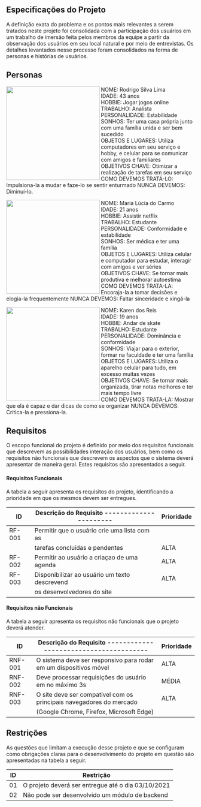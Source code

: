 ## Especificações do Projeto
A definição exata do problema e os pontos mais relevantes a serem tratados neste projeto foi consolidada com a participação dos usuários em um trabalho de imersão feita pelos membros da equipe a partir da observação dos usuários em seu local natural e por meio de entrevistas. Os detalhes levantados nesse processo foram consolidados na forma de personas e histórias de usuários.

## Personas 
<a href="url"><img src="https://user-images.githubusercontent.com/89615793/135789763-70af299d-3138-4086-a863-9b5e1bf2a7ef.jpg" align="left" height="250" width="250" ></a>


NOME: Rodrigo Silva Lima              
IDADE: 43 anos             
HOBBIE: Jogar jogos online              
TRABALHO: Analista            
PERSONALIDADE: Estabilidade        
SONHOS: Ter uma casa própria junto com uma família unida e ser bem sucedido              
OBJETOS E LUGARES: Utiliza computadores em seu serviço e hobby, e celular para se comunicar
                   com amigos e familiares  
OBJETIVOS CHAVE: Otimizar a realização de tarefas em seu serviço     
COMO DEVEMOS TRATÁ-LO: Impulsiona-la a mudar e faze-lo se sentir enturmado
NUNCA DEVEMOS: Diminuí-lo.




<a href="url"><img src="https://user-images.githubusercontent.com/89615793/135790155-247563be-4dc2-43a1-a60e-fb68503039c3.jpg" align="left" height="250" width="250" ></a>




NOME: Maria Lúcia do Carmo              
IDADE: 21 anos              
HOBBIE: Assistir netflix              
TRABALHO: Estudante            
PERSONALIDADE: Conformidade e estabilidade       
SONHOS: Ser médica e ter uma família               
OBJETOS E LUGARES: Utiliza celular e computador para estudar, interagir com amigos e ver séries    
OBJETIVOS CHAVE: Se tornar mais produtiva e melhorar autoestima     
COMO DEVEMOS TRATA-LA: Encoraja-la a tomar decisões e elogia-la frequentemente
NUNCA DEVEMOS: Faltar sinceridade e xingá-la 





<a href="url"><img src="https://user-images.githubusercontent.com/89615793/135790514-327ce7e0-8228-4c33-a398-0c996cee48e8.jpg" align="left" height="250" width="250" ></a>

NOME: Karen dos Reis                 
IDADE: 19 anos                
HOBBIE: Andar de skate              
TRABALHO: Estudante           
PERSONALIDADE: Dominância e conformidade       
SONHOS: Viajar para o exterior, formar na faculdade e ter uma família              
OBJETOS E LUGARES: Utiliza o aparelho celular para tudo, em excesso muitas vezes  
OBJETIVOS CHAVE: Se tornar mais organizada, tirar notas melhores e ter mais tempo livre  
COMO DEVEMOS TRATA-LA: Mostrar que ela é capaz e dar dicas de como se organizar
NUNCA DEVEMOS: Critica-la e pressiona-la.


## Requisitos
O escopo funcional do projeto é definido por meio dos requisitos funcionais que descrevem as possibilidades interação dos usuários, bem como os requisitos não funcionais que descrevem os aspectos que o sistema deverá apresentar de maneira geral. Estes requisitos são apresentados a seguir.

#### Requisitos Funcionais
A tabela a seguir apresenta os requisitos do projeto, identificando a prioridade em que os mesmos devem ser entregues.

|ID    | Descrição do Requisito  ----------------------  | Prioridade |
|------|-----------------------------------------------  |----   |
|RF-001| Permitir que o usuário crie uma lista com as    |       |
|      | tarefas concluídas e pendentes                  | ALTA  | 
|RF-002| Permitir ao usuário a criaçao de uma agenda     | ALTA  |
|RF-003| Disponibilizar ao usuário um texto descrevend   | ALTA  |
|      | os desenvolvedores do site                      |       |
      

#### Requisitos não Funcionais
A tabela a seguir apresenta os requisitos não funcionais que o projeto deverá atender.

|ID     | Descrição do Requisito  ---------------------------------------    |Prioridade |
|-------|----------------------------------------------------------------    |------|
|RNF-001| O sistema deve ser responsivo para rodar em um dispositivos móvel  |ALTA  | 
|RNF-002| Deve processar requisições do usuário em no máximo 3s              |MÉDIA | 
|RNF-003| O site deve ser compatível com os principais navegadores do mercado|ALTA  |
|       |   (Google Chrome, Firefox, Microsoft Edge)                         |      |





## Restrições
As questões que limitam a execução desse projeto e que se configuram como obrigações claras para o desenvolvimento do projeto em questão são apresentadas na tabela a seguir.

|ID| Restrição                                             |
|--|-------------------------------------------------------|
|01| O projeto deverá ser entregue até o dia 03/10/2021    |
|02| Não pode ser desenvolvido um módulo de backend        |
